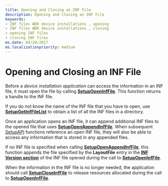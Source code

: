 ```yaml
---
title: Opening and Closing an INF File
description: Opening and Closing an INF File
keywords:
- INF files WDK device installations , opening
- INF files WDK device installations , closing
- opening INF files
- closing INF files
ms.date: 04/20/2017
ms.localizationpriority: medium
---
```


# Opening and Closing an INF File





Before a *device installation application* can access the information in an INF file, it must open the file by calling [**SetupOpenInfFile**](/windows/win32/api/setupapi/nf-setupapi-setupopeninffilea). This function returns a handle to the INF file.

If you do not know the name of the INF file that you have to open, use [**SetupGetInfFileList**](/windows/win32/api/setupapi/nf-setupapi-setupgetinffilelista) to obtain a list of all the INF files in a directory.

Once an application opens an INF file, it can append additional INF files to the opened file that uses [**SetupOpenAppendInfFile**](/windows/win32/api/setupapi/nf-setupapi-setupopenappendinffilea). When subsequent [SetupAPI](setupapi.md) functions reference an open INF file, they will also be able to access any information that is stored in any appended files.

If no INF file is specified when calling [**SetupOpenAppendInfFile**](/windows/win32/api/setupapi/nf-setupapi-setupopenappendinffilea), this function appends the file specified by the **LayoutFile** entry in the [**INF Version section**](inf-version-section.md) of the INF file opened during the call to [**SetupOpenInfFile**](/windows/win32/api/setupapi/nf-setupapi-setupopeninffilea).

When the information in the INF file is no longer needed, the application should call [**SetupCloseInfFile**](/windows/win32/api/setupapi/nf-setupapi-setupcloseinffile) to release resources allocated during the call to [**SetupOpenInfFile**](/windows/win32/api/setupapi/nf-setupapi-setupopeninffilea).

 

